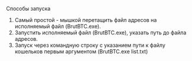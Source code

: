 Способы запуска
1. Самый простой - мышкой перетащить файл адресов на исполняемый файл (BrutBTC.exe).
2. Запустить исполняемый файл (BrutBTC.exe), указать путь до файла адресов.
3. Запуск через командную строку с указанием пути к файлу кошельков первым аргументом (BrutBTC.exe list.txt)

